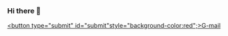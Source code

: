 ### Hi there 👋
<a href="mailto: sanketgode5@gmail.com"><button type="submit" id="submit"style="background-color:red";>G-mail</button></a>
<!--
**SGGODE/SGGODE** is a ✨ _special_ ✨ repository because its `README.md` (this file) appears on your GitHub profile.

Here are some ideas to get you started:

- 🔭 I’m currently working on ...
- 🌱 I’m currently learning ...
- 👯 I’m looking to collaborate on ...
- 🤔 I’m looking for help with ...
- 💬 Ask me about ...
- 📫 How to reach me: ...
- 😄 Pronouns: ...
- ⚡ Fun fact: ...
-->
